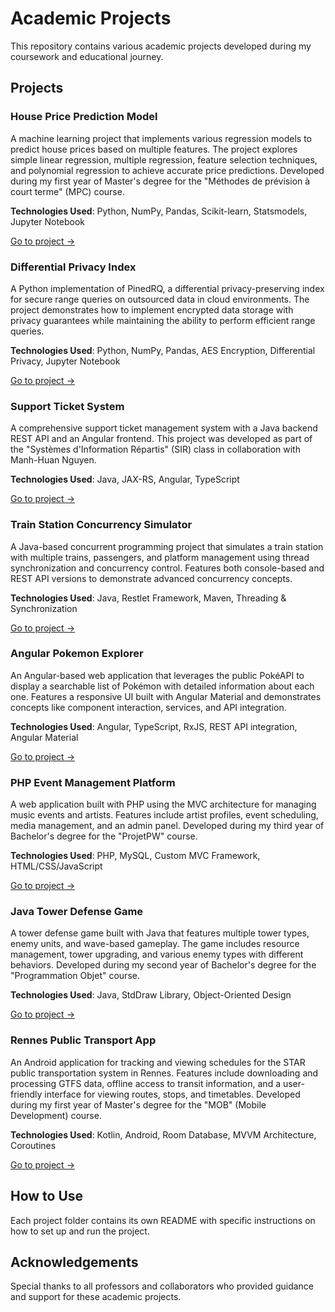 # Academic Projects

This repository contains various academic projects developed during my coursework and educational journey.

## Projects

### House Price Prediction Model
A machine learning project that implements various regression models to predict house prices based on multiple features. The project explores simple linear regression, multiple regression, feature selection techniques, and polynomial regression to achieve accurate price predictions. Developed during my first year of Master's degree for the "Méthodes de prévision à court terme" (MPC) course.

**Technologies Used**: Python, NumPy, Pandas, Scikit-learn, Statsmodels, Jupyter Notebook

[Go to project →](./house-price-prediction-model/)

### Differential Privacy Index
A Python implementation of PinedRQ, a differential privacy-preserving index for secure range queries on outsourced data in cloud environments. The project demonstrates how to implement encrypted data storage with privacy guarantees while maintaining the ability to perform efficient range queries. 

**Technologies Used**: Python, NumPy, Pandas, AES Encryption, Differential Privacy, Jupyter Notebook

[Go to project →](./differential-privacy-index/)

### Support Ticket System
A comprehensive support ticket management system with a Java backend REST API and an Angular frontend. This project was developed as part of the "Systèmes d'Information Répartis" (SIR) class in collaboration with Manh-Huan Nguyen.

**Technologies Used**: Java, JAX-RS, Angular, TypeScript

[Go to project →](./support-ticket-system/)

### Train Station Concurrency Simulator
A Java-based concurrent programming project that simulates a train station with multiple trains, passengers, and platform management using thread synchronization and concurrency control. Features both console-based and REST API versions to demonstrate advanced concurrency concepts.

**Technologies Used**: Java, Restlet Framework, Maven, Threading & Synchronization

[Go to project →](./train-station-concurrency-simulator/)

### Angular Pokemon Explorer
An Angular-based web application that leverages the public PokéAPI to display a searchable list of Pokémon with detailed information about each one. Features a responsive UI built with Angular Material and demonstrates concepts like component interaction, services, and API integration.

**Technologies Used**: Angular, TypeScript, RxJS, REST API integration, Angular Material

[Go to project →](./angular-pokemon-explorer/)

### PHP Event Management Platform
A web application built with PHP using the MVC architecture for managing music events and artists. Features include artist profiles, event scheduling, media management, and an admin panel. Developed during my third year of Bachelor's degree for the "ProjetPW" course.

**Technologies Used**: PHP, MySQL, Custom MVC Framework, HTML/CSS/JavaScript

[Go to project →](./php-event-management-platform/)

### Java Tower Defense Game
A tower defense game built with Java that features multiple tower types, enemy units, and wave-based gameplay. The game includes resource management, tower upgrading, and various enemy types with different behaviors. Developed during my second year of Bachelor's degree for the "Programmation Objet" course.

**Technologies Used**: Java, StdDraw Library, Object-Oriented Design

[Go to project →](./java-tower-defense-game/)

### Rennes Public Transport App
An Android application for tracking and viewing schedules for the STAR public transportation system in Rennes. Features include downloading and processing GTFS data, offline access to transit information, and a user-friendly interface for viewing routes, stops, and timetables. Developed during my first year of Master's degree for the "MOB" (Mobile Development) course.

**Technologies Used**: Kotlin, Android, Room Database, MVVM Architecture, Coroutines

[Go to project →](./rennes-public-transport-app/)

## How to Use

Each project folder contains its own README with specific instructions on how to set up and run the project.

## Acknowledgements

Special thanks to all professors and collaborators who provided guidance and support for these academic projects.
